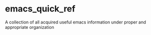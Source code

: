 # emacs_quick_ref
A collection of all acquired useful emacs information under proper and appropriate organization
